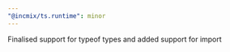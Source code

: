 ```yaml
---
"@incmix/ts.runtime": minor
---
```


Finalised support for typeof types and added support for import

